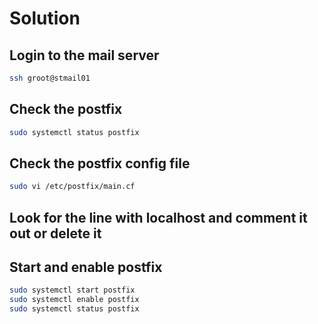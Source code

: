# Solution

## Login to the mail server

```bash
ssh groot@stmail01
```

## Check the postfix

```bash
sudo systemctl status postfix
```

## Check the postfix config file

```bash
sudo vi /etc/postfix/main.cf
```

## Look for the line with localhost and comment it out or delete it

## Start and enable postfix

```bash
sudo systemctl start postfix
sudo systemctl enable postfix
sudo systemctl status postfix
```

